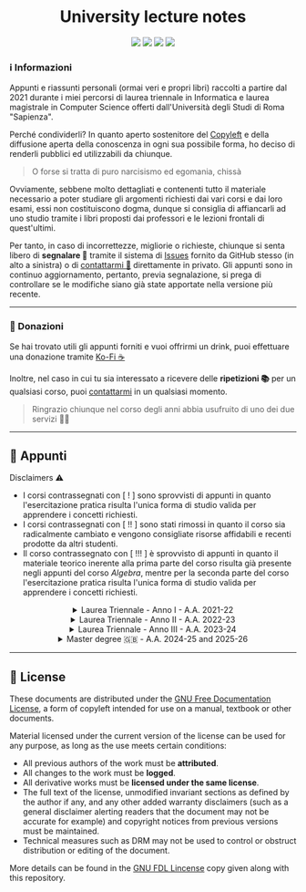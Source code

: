 <div align="center">
  <h1 align="center">University lecture notes</h1>
  <a href="https://github.com/Exyss"><img src="https://img.shields.io/badge/GitHub-100000?style=for-the-badge&logo=github&logoColor=white"/></a>
  <a href="https://t.me/Exyss"><img src="https://img.shields.io/badge/Telegram-2CA5E0?style=for-the-badge&logo=telegram&logoColor=white"/></a>
  <a href="https://ko-fi.com/exyss"><img src="https://img.shields.io/badge/Ko--fi-F16061?style=for-the-badge&logo=ko-fi&logoColor=white"/></a>
  <a href="https://www.latex-project.org/"><img src="https://img.shields.io/badge/LaTeX-47A141?style=for-the-badge&logo=LaTeX&logoColor=white"/></a>
</div>

### ℹ️ Informazioni

Appunti e riassunti personali (ormai veri e propri libri) raccolti a partire dal 2021 durante i miei percorsi di laurea triennale in Informatica e laurea magistrale in Computer Science offerti dall'Università degli Studi di Roma "Sapienza".

Perché condividerli? In quanto aperto sostenitore del [Copyleft](https://en.wikipedia.org/wiki/Copyleft) e della diffusione aperta della conoscenza in ogni sua possibile forma, ho deciso di renderli pubblici ed utilizzabili da chiunque.

> O forse si tratta di puro narcisismo ed egomania, chissà

Ovviamente, sebbene molto dettagliati e contenenti tutto il materiale necessario a poter studiare gli argomenti richiesti dai vari corsi e dai loro esami, essi non costituiscono dogma, dunque si consiglia  di affiancarli ad uno studio tramite i libri proposti dai professori e le lezioni frontali di quest'ultimi.

Per tanto, in caso di incorrettezze, migliorie o richieste, chiunque si senta libero di __segnalare 🚩__ tramite il sistema di [Issues](https://github.com/Exyss/university-notes/issues) fornito da GitHub stesso (in alto a sinistra) o di [contattarmi 💬](https://t.me/Exyss) direttamente in privato. Gli appunti sono in continuo aggiornamento, pertanto, previa segnalazione, si prega di controllare se le modifiche siano già state apportate nella versione più recente.

____________

### 📣 Donazioni

Se hai trovato utili gli appunti forniti e vuoi offrirmi un drink, puoi effettuare una donazione tramite [Ko-Fi ☕](https://ko-fi.com/exyss)

Inoltre, nel caso in cui tu sia interessato a ricevere delle __ripetizioni 📚__ per un qualsiasi corso, puoi [contattarmi](https://t.me/Exyss) in un qualsiasi momento.

> Ringrazio chiunque nel corso degli anni abbia usufruito di uno dei due servizi 🏌️‍♂️

__________

## 📖 Appunti

Disclaimers ⚠️
- I corsi contrassegnati con [ ! ] sono sprovvisti di appunti in quanto l'esercitazione pratica risulta l'unica forma di studio valida per apprendere i concetti richiesti.
- I corsi contrassegnati con [ !! ] sono stati rimossi in quanto il corso sia radicalmente cambiato e vengono consigliate risorse affidabili e recenti prodotte da altri studenti.
- Il corso contrassegnato con [ !!! ] è sprovvisto di appunti in quanto il materiale teorico inerente alla prima parte del corso risulta già presente negli appunti del corso *Algebra*, mentre per la seconda parte del corso l'esercitazione pratica risulta l'unica forma di studio valida per apprendere i concetti richiesti.

<div align="center">
<details>
<summary>Laurea Triennale - Anno I - A.A. 2021-22</summary>

| Corso | Status | Aggiornati al |
| ----- | :----: | :-----------: |
| [Calcolo Differenziale](../../raw/main/Bachelor/Primo%20Anno/Calcolo%20Differenziale.pdf) | Completi | 16/03/2025 |
| [Calcolo Integrale](../../raw/main/Bachelor/Primo%20Anno/Calcolo%20Integrale.pdf) | Completi | 16/03/2025 |
| [Metodi Matematici per l'Informatica](../../raw/main/Bachelor/Primo%20Anno/Metodi%20Matematici%20per%20l'Informatica.pdf) | Completi | 16/03/2025 |
| [Introduzione agli Algoritmi](../../raw/main/Bachelor/Primo%20Anno/Introduzione%20agli%20Algoritmi.pdf) | Completi | 16/03/2025 |
| [Progettazione di Sistemi Digitali](../../raw/main/Bachelor/Primo%20Anno/Progettazione%20di%20Sistemi%20Digitali.pdf) | Completi | 16/03/2025 |
| [Architettura degli Elaboratori](../../raw/main/Bachelor/Primo%20Anno/Architettura%20degli%20Elaboratori.pdf) | Completi | 16/03/2025 |
| Fondamenti di Programmazione [ ! ] | - | - |
| [Metodologie di Programmazione](https://github.com/ajhxia/UNI/raw/main/Primo%20Anno/Metodologie%20di%20Programmazione/Teoria/Metodologie_di_Programmazione.pdf) [ !! ]| Scritti da [@ajhxia](https://github.com/ajhxia) | - |
</details>
</div>

<div align="center">
<details>
<summary> Laurea Triennale - Anno II - A.A. 2022-23</summary>

  | Corso | Status | Aggiornati al |
  | ----- | :----: | :-----------: |
  | [Algebra](../../raw/main/Bachelor/Secondo%20Anno/Algebra.pdf) | Completi | 16/03/2025 |
  | [Calcolo delle Probabilità](../../raw/main/Bachelor/Secondo%20Anno/Calcolo%20delle%20Probabilita.pdf) | Completi | 16/03/2025 |
  | [Progettazione di Algoritmi](../../raw/main/Bachelor/Secondo%20Anno/Progettazione%20di%20Algoritmi.pdf) | Completi | 16/03/2025 |
  | [Reti di Elaboratori](../../raw/main/Bachelor/Secondo%20Anno/Reti%20di%20Elaboratori.pdf) | Completi | 16/03/2025 |
  | [Sistemi Operativi I](../../raw/main/Bachelor/Secondo%20Anno/Sistemi%20Operativi%20I.pdf) | Completi | 16/03/2025 |
  | [Sistemi Operativi II](../../raw/main/Bachelor/Secondo%20Anno/Sistemi%20Operativi%20II.pdf) | Completi | 16/03/2025 |
  | [Basi di Dati I](../../raw/main/Bachelor/Secondo%20Anno/Basi%20di%20Dati%20I.pdf) | Completi | 16/03/2025 |
  | [Basi di Dati II](https://github.com/CasuFrost/University_notes/raw/main/Secondo%20Anno/Secondo%20Semestre/Basi%20di%20Dati%202/Latex%20source%20file/Basi%20di%20Dati%20modulo%202.pdf) [ !! ]| Scritti da [@CasuFrost](https://github.com/CasuFrost) | - |
  | [Basi di Dati II - Progetti svolti](../../blob/main/Bachelor/Secondo%20Anno/Progetti%20BD2/README.md) | Completi | 09/10/2024 |
</details>
</div>

<div align="center">
<details>
<summary>Laurea Triennale - Anno III - A.A. 2023-24</summary>

| Corso | Status | Aggiornati al |
| ----- | :----: | :-----------: |
| [Automi, Calcolabilità e Complessità](../../raw/main/Bachelor/Terzo%20Anno/Automi%2C%20Calcolabilita%20e%20Complessita.pdf) | Completi | 16/03/2025 |
| [Ingegneria del Software](https://raw.githubusercontent.com/CuriousCI/software-engineering/refs/heads/main/software-engineering.pdf) [ !! ]| Scritti da [@CuriousCI](https://github.com/CuriousCI) | - |
| [Linguaggi di Programmazione](../../raw/main/Bachelor/Terzo%20Anno/Linguaggi%20di%20Programmazione.pdf) | Completi | 16/03/2025 |
| [Programmazione di Sistemi Multicore](https://raw.githubusercontent.com/CasuFrost/University_notes/refs/heads/main/Terzo%20Anno/Programmazione%20di%20Sistemi%20Multicore/letexSrcFile/Programmazione%20di%20Sistemi%20Multicore.pdf) [ !! ]| Scritti da [@CasuFrost](https://github.com/CasuFrost) | - |
| [Cybersecurity](../../raw/main/Bachelor/Terzo%20Anno/Cybersecurity.pdf) 🇬🇧​ | Completed  | 16/03/2025 |
| [Optimization](../../raw/main/Bachelor/Terzo%20Anno/Optimization.pdf) 🇬🇧​ | Completed | 16/03/2025 |
| Discrete Mathematics 🇬🇧​ [ !!! ] | - | - |
</details>
</div>


<div align="center">
<details>
<summary>Master degree 🇬🇧​ - A.A. 2024-25 and 2025-26</summary>

| Course | Status | Last update |
| ----- | :----: | :-----------: |
| [Advanced Algorithms](../../raw/main/Master/Advanced%20Algorithms.pdf) | W.I.P. | 12/04/2025 |
| Autonomous Networking | - | - |
| [Computational Complexity](../../raw/main/Master/Computational%20Complexity.pdf) | Completed | 17/02/2025 |
| Computer Network Performance| - | - |
| Cryptography | - | - |
| Deep Learning and Applied Artificial Intelligence | - | - |
| Games and Equilibria | - | - |
| [Graph Theory](../../raw/main/Master/Graph%20Theory.pdf) | W.I.P. | 19/04/2025 |
| Internet of Things | - | - |
| Introduction to Quantum Computing | - | - |
| [Machine Learning](../../raw/main/Master/Machine%20Learning.pdf) | Completed | 10/03/2025 |
| [Mathematical Logic for Computer Science](../../raw/main/Master/Mathematical%20Logic%20for%20Computer%20Science.pdf) | W.I.P. | 15/04/2025 |
| Models of Computation [ !! ] | - | - |
| [Network Algorithms](https://raw.githubusercontent.com/aflaag-notes/network-algs/main/src/Network%20Algorithms.pdf) | Written by [@aflaag](https://github.com/aflaag) | - |
</details>
</div>

________

## 📝 License
These documents are distributed under the [GNU Free Documentation License](https://www.gnu.org/licenses/#FDL), a form of copyleft intended for use on a manual, textbook or other documents.

Material licensed under the current version of the license can be used for any purpose, as long as the use meets certain conditions:
- All previous authors of the work must be __attributed__.
- All changes to the work must be __logged__.
- All derivative works must be __licensed under the same license__.
- The full text of the license, unmodified invariant sections as defined by the author if any, and any other added warranty disclaimers (such as a general disclaimer alerting readers that the document may not be accurate for example) and copyright notices from previous versions must be maintained.
- Technical measures such as DRM may not be used to control or obstruct distribution or editing of the document.

More details can be found in the [GNU FDL Lincense](./LICENSE) copy given along with this repository.
